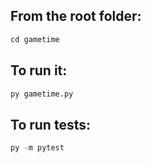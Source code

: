 
## From the root folder:
```python
cd gametime
```
## To run it:
```python
py gametime.py
```
## To run tests:
```python
py -m pytest
```